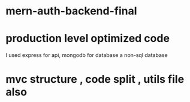 # mern-auth-backend-final
# production level optimized code
I used express for api, mongodb for database a non-sql database
# mvc structure , code split , utils file also 
